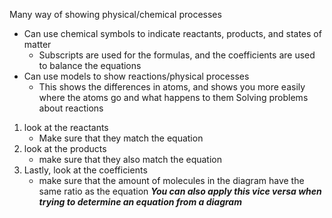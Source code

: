 Many way of showing physical/chemical processes
 - Can use chemical symbols to indicate reactants, products, and states of matter
	 - Subscripts are used for the formulas, and the coefficients are used to balance the equations
 - Can use models to show reactions/physical processes
	 - This shows the differences in atoms, and shows you more easily where the atoms go and what happens to them
Solving problems about reactions
1. look at the reactants
	- Make sure that they match the equation
2. look at the products
	- make sure that they also match the equation
3. Lastly, look at the coefficients
	- make sure that the amount of molecules in the diagram have the same ratio as the equation
***You can also apply this vice versa when trying to determine an equation from a diagram***